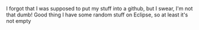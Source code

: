 I forgot that I was supposed to put my stuff into a github, but I swear, I'm not that dumb!
Good thing I have some random stuff on Eclipse, so at least it's not empty
